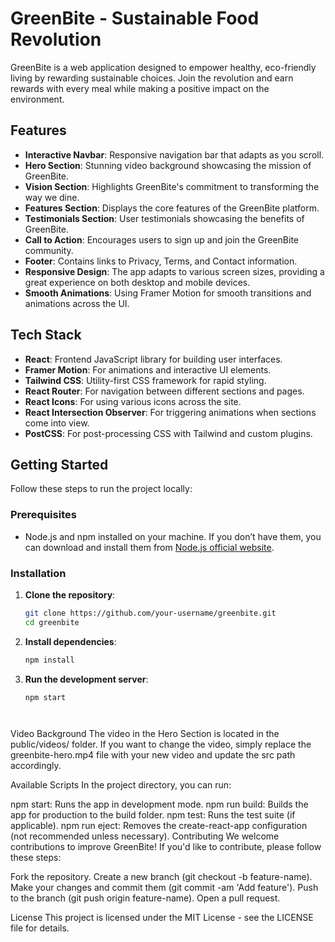 # GreenBite - Sustainable Food Revolution

GreenBite is a web application designed to empower healthy, eco-friendly living by rewarding sustainable choices. Join the revolution and earn rewards with every meal while making a positive impact on the environment.

## Features

- **Interactive Navbar**: Responsive navigation bar that adapts as you scroll.
- **Hero Section**: Stunning video background showcasing the mission of GreenBite.
- **Vision Section**: Highlights GreenBite's commitment to transforming the way we dine.
- **Features Section**: Displays the core features of the GreenBite platform.
- **Testimonials Section**: User testimonials showcasing the benefits of GreenBite.
- **Call to Action**: Encourages users to sign up and join the GreenBite community.
- **Footer**: Contains links to Privacy, Terms, and Contact information.
- **Responsive Design**: The app adapts to various screen sizes, providing a great experience on both desktop and mobile devices.
- **Smooth Animations**: Using Framer Motion for smooth transitions and animations across the UI.

## Tech Stack

- **React**: Frontend JavaScript library for building user interfaces.
- **Framer Motion**: For animations and interactive UI elements.
- **Tailwind CSS**: Utility-first CSS framework for rapid styling.
- **React Router**: For navigation between different sections and pages.
- **React Icons**: For using various icons across the site.
- **React Intersection Observer**: For triggering animations when sections come into view.
- **PostCSS**: For post-processing CSS with Tailwind and custom plugins.

## Getting Started

Follow these steps to run the project locally:

### Prerequisites

- Node.js and npm installed on your machine. If you don’t have them, you can download and install them from [Node.js official website](https://nodejs.org/).

### Installation

1. **Clone the repository**:
   ```bash
   git clone https://github.com/your-username/greenbite.git
   cd greenbite

2. **Install dependencies**:
    ```bash
    npm install
3. **Run the development server**:
    ```bash
    npm start
    



Video Background
The video in the Hero Section is located in the public/videos/ folder. If you want to change the video, simply replace the greenbite-hero.mp4 file with your new video and update the src path accordingly.

Available Scripts
In the project directory, you can run:

npm start: Runs the app in development mode.
npm run build: Builds the app for production to the build folder.
npm test: Runs the test suite (if applicable).
npm run eject: Removes the create-react-app configuration (not recommended unless necessary).
Contributing
We welcome contributions to improve GreenBite! If you'd like to contribute, please follow these steps:

Fork the repository.
Create a new branch (git checkout -b feature-name).
Make your changes and commit them (git commit -am 'Add feature').
Push to the branch (git push origin feature-name).
Open a pull request.

License
This project is licensed under the MIT License - see the LICENSE file for details.
